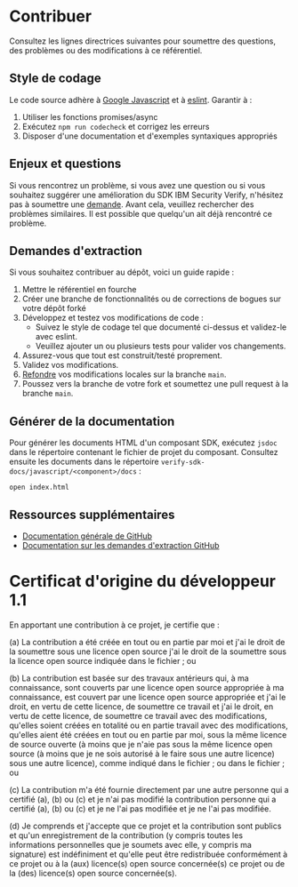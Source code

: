 # Contribuer

Consultez les lignes directrices suivantes pour soumettre des questions, des problèmes ou des modifications à ce référentiel.

## Style de codage

Le code source adhère à [Google Javascript](https://google.github.io/styleguide/jsguide.html) et à [eslint](https://github.com/google/eslint-config-google). Garantir à :

1. Utiliser les fonctions promises/async
2. Exécutez `npm run codecheck` et corrigez les erreurs
3. Disposer d'une documentation et d'exemples syntaxiques appropriés

## Enjeux et questions

Si vous rencontrez un problème, si vous avez une question ou si vous souhaitez suggérer une amélioration du SDK IBM Security Verify, n'hésitez pas à soumettre une [demande](https://github.com/ibm-security-verify/verify-sdk-javascript/issues).
Avant cela, veuillez rechercher des problèmes similaires. Il est possible que quelqu'un ait déjà rencontré ce problème.

## Demandes d'extraction

Si vous souhaitez contribuer au dépôt, voici un guide rapide :

1. Mettre le référentiel en fourche
2. Créer une branche de fonctionnalités ou de corrections de bogues sur votre dépôt forké
3. Développez et testez vos modifications de code :
   * Suivez le style de codage tel que documenté ci-dessus et validez-le avec eslint.
   * Veuillez ajouter un ou plusieurs tests pour valider vos changements.
4. Assurez-vous que tout est construit/testé proprement.
5. Validez vos modifications.
6. [Refondre](http://git-scm.com/book/en/Git-Branching-Rebasing) vos modifications locales
   sur la branche `main`.
7. Poussez vers la branche de votre fork et soumettez une pull request à la branche `main`.


## Générer de la documentation

Pour générer les documents HTML d'un composant SDK, exécutez `jsdoc` dans le répertoire contenant le fichier de projet du composant. Consultez ensuite les documents dans le répertoire `verify-sdk-docs/javascript/<component>/docs` :

```
open index.html
```


## Ressources supplémentaires

* [Documentation générale de GitHub](https://help.github.com/)
* [Documentation sur les demandes d'extraction GitHub](https://help.github.com/send-pull-requests/)


# Certificat d'origine du développeur 1.1

En apportant une contribution à ce projet, je certifie que :

(a) La contribution a été créée en tout ou en partie par moi et j'ai le droit de la soumettre sous une licence open source
j'ai le droit de la soumettre sous la licence open source
indiquée dans le fichier ; ou

(b) La contribution est basée sur des travaux antérieurs qui, à ma connaissance, sont couverts par une licence open source appropriée
à ma connaissance, est couvert par une licence open source appropriée et j'ai le droit, en vertu de cette licence, de soumettre ce travail
et j'ai le droit, en vertu de cette licence, de soumettre ce travail avec des modifications, qu'elles soient créées en totalité ou en partie
travail avec des modifications, qu'elles aient été créées en tout ou en partie par moi, sous la même licence de source ouverte (à moins que je n'aie pas
sous la même licence open source (à moins que je ne sois autorisé à le faire sous une autre licence)
sous une autre licence), comme indiqué dans le fichier ; ou
dans le fichier ; ou

(c) La contribution m'a été fournie directement par une autre personne qui a certifié (a), (b) ou (c) et je n'ai pas modifié la contribution
personne qui a certifié (a), (b) ou (c) et je ne l'ai pas modifiée
et je ne l'ai pas modifiée.

(d) Je comprends et j'accepte que ce projet et la contribution
sont publics et qu'un enregistrement de la contribution (y compris toutes les
informations personnelles que je soumets avec elle, y compris ma signature) est
indéfiniment et qu'elle peut être redistribuée conformément à ce projet ou à la (aux) licence(s) open source concernée(s)
ce projet ou de la (des) licence(s) open source concernée(s).

<!-- v2.3.7 : caits-prod-app-gp_webui_20241231T140457-5_en_fr -->